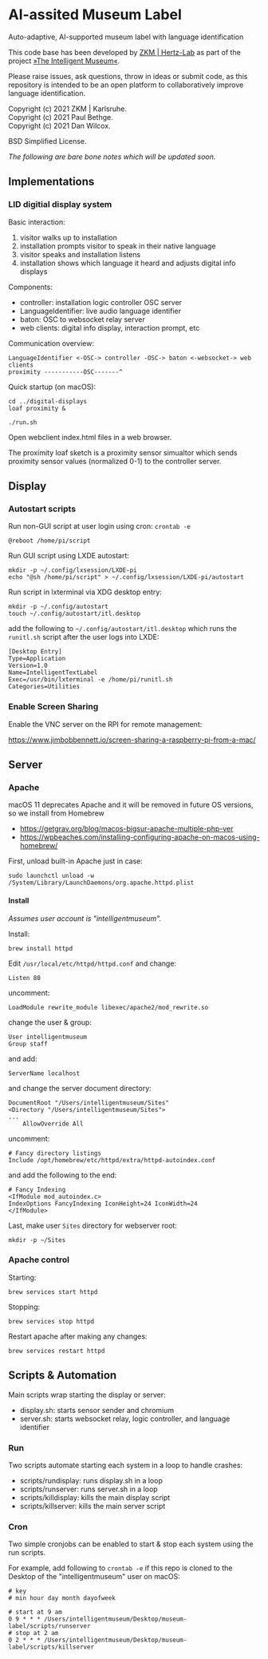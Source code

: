 AI-assited Museum Label
=======================

Auto-adaptive, AI-supported museum label with language identification

This code base has been developed by [ZKM | Hertz-Lab](https://zkm.de/en/about-the-zkm/organization/hertz-lab) as part of the project [»The Intelligent Museum«](#the-intelligent-museum). 

Please raise issues, ask questions, throw in ideas or submit code, as this repository is intended to be an open platform to collaboratively improve language identification.

Copyright (c) 2021 ZKM | Karlsruhe.  
Copyright (c) 2021 Paul Bethge.  
Copyright (c) 2021 Dan Wilcox.  

BSD Simplified License.

_The following are bare bone notes which will be updated soon._

Implementations
---------------

### LID digitial display system

Basic interaction:

1. visitor walks up to installation
2. installation prompts visitor to speak in their native language
3. visitor speaks and installation listens
4. installation shows which language it heard and adjusts digital info displays

Components:

* controller: installation logic controller OSC server
* LanguageIdentifier: live audio language identifier
* baton: OSC to websocket relay server
* web clients: digital info display, interaction prompt, etc

Communication overview:

~~~
LanguageIdentifier <-OSC-> controller -OSC-> baton <-websocket-> web clients
proximity -----------OSC-------^
~~~

Quick startup (on macOS):

~~~
cd ../digital-displays
loaf proximity &

./run.sh
~~~

Open webclient index.html files in a web browser.

The proximity loaf sketch is a proximity sensor simualtor which sends proximity sensor values (normalized 0-1) to the controller server.

Display
-------

### Autostart scripts

Run non-GUI script at user login using cron: `crontab -e`

~~~
@reboot /home/pi/script
~~~

Run GUI script using LXDE autostart:

~~~
mkdir -p ~/.config/lxsession/LXDE-pi
echo "@sh /home/pi/script" > ~/.config/lxsession/LXDE-pi/autostart
~~~

Run script in lxterminal via XDG desktop entry:

~~~
mkdir -p ~/.config/autostart
touch ~/.config/autostart/itl.desktop
~~~

add the following to `~/.config/autostart/itl.desktop` which runs the `runitl.sh` script after the user logs into LXDE:

~~~
[Desktop Entry]
Type=Application
Version=1.0
Name=IntelligentTextLabel
Exec=/usr/bin/lxterminal -e /home/pi/runitl.sh
Categories=Utilities
~~~

### Enable Screen Sharing

Enable the VNC server on the RPI for remote management:

https://www.jimbobbennett.io/screen-sharing-a-raspberry-pi-from-a-mac/

Server
------

### Apache

macOS 11 deprecates Apache and it will be removed in future OS versions, so we install from Homebrew

* https://getgrav.org/blog/macos-bigsur-apache-multiple-php-ver
* https://wpbeaches.com/installing-configuring-apache-on-macos-using-homebrew/

First, unload built-in Apache just in case:

~~~
sudo launchctl unload -w /System/Library/LaunchDaemons/org.apache.httpd.plist
~~~

#### Install

_Assumes user account is "intelligentmuseum"._

Install:
~~~
brew install httpd
~~~

Edit `/usr/local/etc/httpd/httpd.conf` and change:

~~~
Listen 80
~~~

uncomment:

~~~
LoadModule rewrite_module libexec/apache2/mod_rewrite.so
~~~

change the user & group:

~~~
User intelligentmuseum
Group staff
~~~

and add:

~~~
ServerName localhost
~~~

and change the server document directory:

~~~
DocumentRoot "/Users/intelligentmuseum/Sites"
<Directory "/Users/intelligentmuseum/Sites">
...
    AllowOverride All
~~~

uncomment:

~~~
# Fancy directory listings
Include /opt/homebrew/etc/httpd/extra/httpd-autoindex.conf
~~~

and add the following to the end:

~~~
# Fancy Indexing
<IfModule mod_autoindex.c>
IndexOptions FancyIndexing IconHeight=24 IconWidth=24
</IfModule>
~~~

Last, make user `Sites` directory for webserver root:

    mkdir -p ~/Sites

### Apache control

Starting:

    brew services start httpd

Stopping:

    brew services stop httpd

Restart apache after making any changes:

    brew services restart httpd

Scripts & Automation
--------------------

Main scripts wrap starting the display or server:

* display.sh: starts sensor sender and chromium
* server.sh: starts websocket relay, logic controller, and language identifier

### Run

Two scripts automate starting each system in a loop to handle crashes:

* scripts/rundisplay: runs display.sh in a loop
* scripts/runserver: runs server.sh in a loop
* scripts/killdisplay: kills the main display script
* scripts/killserver: kills the main server script

### Cron

Two simple cronjobs can be enabled to start & stop each system using the run scripts.

For example, add following to `crontab -e` if this repo is cloned to the Desktop of the "intelligentmuseum" user on macOS:

~~~
# key
# min hour day month dayofweek

# start at 9 am
0 9 * * * /Users/intelligentmuseum/Desktop/museum-label/scripts/runserver
# stop at 2 am
0 2 * * * /Users/intelligentmuseum/Desktop/museum-label/scripts/killserver
~~~
